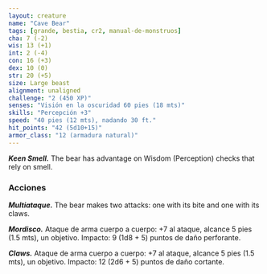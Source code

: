 ```yaml
---
layout: creature
name: "Cave Bear"
tags: [grande, bestia, cr2, manual-de-monstruos]
cha: 7 (-2)
wis: 13 (+1)
int: 2 (-4)
con: 16 (+3)
dex: 10 (0)
str: 20 (+5)
size: Large beast
alignment: unaligned
challenge: "2 (450 XP)"
senses: "Visión en la oscuridad 60 pies (18 mts)"
skills: "Percepción +3"
speed: "40 pies (12 mts), nadando 30 ft."
hit_points: "42 (5d10+15)"
armor_class: "12 (armadura natural)"
---
```


***Keen Smell.*** The bear has advantage on Wisdom (Perception) checks that rely on smell.

### Acciones

***Multiataque.*** The bear makes two attacks: one with its bite and one with its claws.

***Mordisco.*** Ataque de arma cuerpo a cuerpo: +7 al ataque, alcance 5 pies (1.5 mts), un objetivo. Impacto: 9 (1d8 + 5) puntos de daño perforante.

***Claws.*** Ataque de arma cuerpo a cuerpo: +7 al ataque, alcance 5 pies (1.5 mts), un objetivo. Impacto: 12 (2d6 + 5) puntos de daño cortante.
